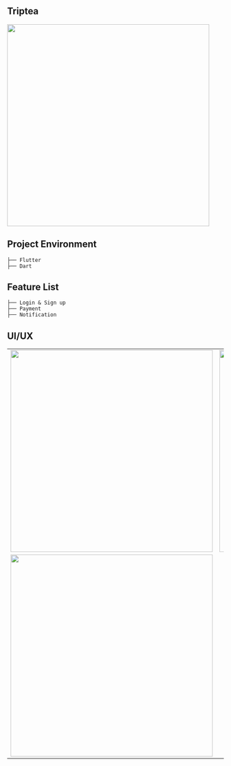 ## Triptea
<img src="https://user-images.githubusercontent.com/108749310/193445804-02853978-96c5-40b8-bfa4-f8983b916e02.jpg" width=470>

## Project Environment
```
├── Flutter
├── Dart
```
## Feature List
```
├── Login & Sign up 
├── Payment
├── Notification
```
## UI/UX
<table>
  <tr>
    <td><img src="https://user-images.githubusercontent.com/108749310/193445836-5a53855b-3934-4d53-b21a-98ccc762c2a5.jpg" width=470 ></td>
    <td><img src="https://user-images.githubusercontent.com/108749310/193445838-fc9fa339-dad5-41ae-a197-7d23ae057516.jpg" width=470 ></td>
  </tr>
    <tr>
    <td><img src="https://user-images.githubusercontent.com/108749310/193445840-8b6c4657-3c2b-4497-a5d0-78568f875143.jpg" width=470 ></td>
  </tr>
 </table>


